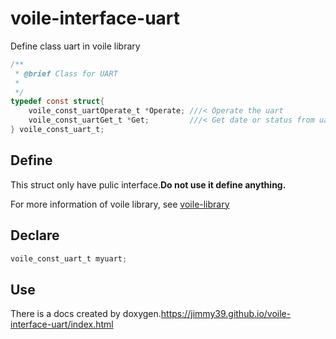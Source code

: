 # voile-interface-uart
Define class uart in voile library

```C
/**
 * @brief Class for UART
 * 
 */
typedef const struct{
    voile_const_uartOperate_t *Operate; ///< Operate the uart
    voile_const_uartGet_t *Get;         ///< Get date or status from uart
} voile_const_uart_t;
```

## Define

This struct only have pulic interface.__Do not use it define anything.__

For more information of voile library, see [voile-library](https://github.com/Jimmy39/voile-library)

## Declare

```C
voile_const_uart_t myuart;
```

## Use

There is a docs created by doxygen.https://jimmy39.github.io/voile-interface-uart/index.html

